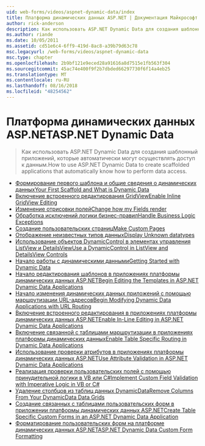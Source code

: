 ```yaml
---
uid: web-forms/videos/aspnet-dynamic-data/index
title: Платформа динамических данных ASP.NET | Документация Майкрософт
author: rick-anderson
description: Как использовать ASP.NET Dynamic Data для создания шаблонный приложений, которые автоматически могут осуществлять доступ к данным.
ms.author: riande
ms.date: 10/05/2011
ms.assetid: cd51e6c4-6ff9-419d-8ac8-a39b79d63c78
msc.legacyurl: /web-forms/videos/aspnet-dynamic-data
msc.type: chapter
ms.openlocfilehash: 2b9bf121e9eced28a91616a8d7515e1fb563f304
ms.sourcegitcommit: 45ac74e400f9f2b7dbded66297730f6f14a4eb25
ms.translationtype: MT
ms.contentlocale: ru-RU
ms.lasthandoff: 08/16/2018
ms.locfileid: "48254562"
---
```

<a name="aspnet-dynamic-data"></a><span data-ttu-id="7dbe9-103">Платформа динамических данных ASP.NET</span><span class="sxs-lookup"><span data-stu-id="7dbe9-103">ASP.NET Dynamic Data</span></span>
====================
> <span data-ttu-id="7dbe9-104">Как использовать ASP.NET Dynamic Data для создания шаблонный приложений, которые автоматически могут осуществлять доступ к данным.</span><span class="sxs-lookup"><span data-stu-id="7dbe9-104">How to use ASP.NET Dynamic Data to create scaffolded applications that automatically know how to perform data access.</span></span>


- [<span data-ttu-id="7dbe9-105">Формирование первого шаблона и общие сведения о динамических данных</span><span class="sxs-lookup"><span data-stu-id="7dbe9-105">Your First Scaffold and What is Dynamic Data</span></span>](your-first-scaffold-and-what-is-dynamic-data.md)
- [<span data-ttu-id="7dbe9-106">Включение встроенного редактирования GridView</span><span class="sxs-lookup"><span data-stu-id="7dbe9-106">Enable Inline GridView Editing</span></span>](how-do-i-enable-inline-gridview-editing.md)
- [<span data-ttu-id="7dbe9-107">Изменение отрисовки полей</span><span class="sxs-lookup"><span data-stu-id="7dbe9-107">Change how my Fields render</span></span>](how-do-i-change-how-my-fields-render.md)
- [<span data-ttu-id="7dbe9-108">Обработка исключений логики бизнес-правил</span><span class="sxs-lookup"><span data-stu-id="7dbe9-108">Handle Business Logic Exceptions</span></span>](how-do-i-handle-business-logic-exceptions.md)
- [<span data-ttu-id="7dbe9-109">Создание пользовательских страниц</span><span class="sxs-lookup"><span data-stu-id="7dbe9-109">Make Custom Pages</span></span>](how-do-i-make-custom-pages.md)
- [<span data-ttu-id="7dbe9-110">Отображение неизвестных типов данных</span><span class="sxs-lookup"><span data-stu-id="7dbe9-110">Display Unknown datatypes</span></span>](how-do-i-display-unknown-datatypes.md)
- [<span data-ttu-id="7dbe9-111">Использование объектов DynamicControl в элементах управления ListView и DetailsView</span><span class="sxs-lookup"><span data-stu-id="7dbe9-111">Use a DynamicControl in ListView and DetailsView Controls</span></span>](how-do-i-use-a-dynamiccontrol-in-listview-and-detailsview-controls.md)
- [<span data-ttu-id="7dbe9-112">Начало работы с динамическими данными</span><span class="sxs-lookup"><span data-stu-id="7dbe9-112">Getting Started with Dynamic Data</span></span>](getting-started-with-dynamic-data.md)
- [<span data-ttu-id="7dbe9-113">Начало редактирования шаблонов в приложениях платформы динамических данных ASP.NET</span><span class="sxs-lookup"><span data-stu-id="7dbe9-113">Begin Editing the Templates in ASP.NET Dynamic Data Applications</span></span>](begin-editing-the-templates-in-aspnet-dynamic-data-applications.md)
- [<span data-ttu-id="7dbe9-114">Начало изменения динамических данных приложений с помощью маршрутизации URL-адресов</span><span class="sxs-lookup"><span data-stu-id="7dbe9-114">Begin Modifying Dynamic Data Applications with URL Routing</span></span>](begin-modifying-dynamic-data-applications-with-url-routing.md)
- [<span data-ttu-id="7dbe9-115">Включение встроенного редактирования в приложениях платформы динамических данных ASP.NET</span><span class="sxs-lookup"><span data-stu-id="7dbe9-115">Enable In-Line Editing in ASP.NET Dynamic Data Applications</span></span>](enable-in-line-editing-in-aspnet-dynamic-data-applications.md)
- [<span data-ttu-id="7dbe9-116">Включение связанной с таблицами маршрутизации в приложениях платформы динамических данных</span><span class="sxs-lookup"><span data-stu-id="7dbe9-116">Enable Table Specific Routing in Dynamic Data Applications</span></span>](how-to-enable-table-specific-routing-in-dynamic-data-applications.md)
- [<span data-ttu-id="7dbe9-117">Использование проверки атрибутов в приложениях платформы динамических данных ASP.NET</span><span class="sxs-lookup"><span data-stu-id="7dbe9-117">Use Attribute Validation in ASP.NET Dynamic Data Applications</span></span>](how-to-use-attribute-validation-in-aspnet-dynamic-data-applications.md)
- [<span data-ttu-id="7dbe9-118">Реализация проверки пользовательских полей с помощью принудительной логики в VB или C#</span><span class="sxs-lookup"><span data-stu-id="7dbe9-118">Implement Custom Field Validation with Imperative Logic in VB or C#</span></span>](how-to-implement-custom-field-validation-with-imperative-logic-in-vb-or-c.md)
- [<span data-ttu-id="7dbe9-119">Удаление столбцов из таблиц данных DynamicData</span><span class="sxs-lookup"><span data-stu-id="7dbe9-119">Remove Columns From Your DynamicData Data Grids</span></span>](how-to-remove-columns-from-your-dynamicdata-data-grids.md)
- [<span data-ttu-id="7dbe9-120">Создание связанных с таблицами пользовательских форм в приложении платформы динамических данных ASP.NET</span><span class="sxs-lookup"><span data-stu-id="7dbe9-120">Create Table Specific Custom Forms in an ASP.NET Dynamic Data Application</span></span>](how-to-create-table-specific-custom-forms-in-an-aspnet-dynamic-data-application.md)
- [<span data-ttu-id="7dbe9-121">Форматирование пользовательских форм на платформе динамических данных ASP.NET</span><span class="sxs-lookup"><span data-stu-id="7dbe9-121">ASP.NET Dynamic Data Custom Form Formatting</span></span>](aspnet-dynamic-data-custom-form-formatting.md)
